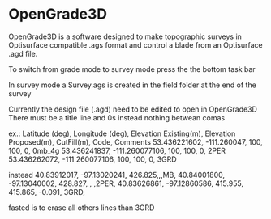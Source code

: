 # OpenGrade3D
 

OpenGrade3D is a software designed to make topographic surveys in Optisurface compatible .ags format and control a blade from an Optisurface .agd file.

To switch from grade mode to survey mode press the the bottom task bar

In survey mode a Survey.ags is created in the field folder at the end of the survey

Currently the design file (.agd) need to be edited to open in OpenGrade3D
There must be a title line and 0s instead nothing betwean comas

ex.:
Latitude (deg), Longitude (deg), Elevation Existing(m), Elevation Proposed(m), CutFill(m), Code, Comments
53.436221602, -111.260047, 100, 100, 0, 0mb_4g
53.436241837, -111.260077106, 100, 100, 0, 2PER
53.436262072, -111.260077106, 100, 100, 0, 3GRD

instead
40.83912017, -97.13020241, 426.825,,,MB,
40.84001800, -97.13040002, 428.827, , ,2PER,
40.83626861, -97.12860586, 415.955, 415.865, -0.091, 3GRD,

fasted is to erase all others lines than 3GRD

